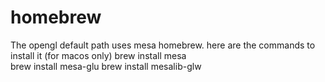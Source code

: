 # homebrew  
The opengl default path uses mesa homebrew. here are the commands to install it (for macos only)
brew install mesa  
brew install mesa-glu 
brew install mesalib-glw 